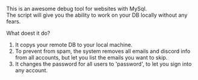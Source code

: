 This is an awesome debug tool for websites with MySql.<br>
The script will give you the ability to work on your DB locally without any fears.

What doest it do?
1. It copys your remote DB to your local machine.
2. To prevent from spam, the system removes all emails and discord info from all accounts, but let you list the emails you want to skip.
3. It changes the password for all users to 'password', to let you sign into any account.
